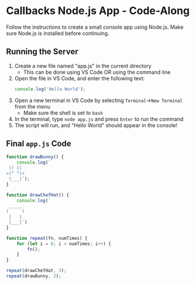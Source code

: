 # Callbacks Node.js App - Code-Along
Follow the instructions to create a small console app using Node.js. Make sure Node.js is installed before continuing.

## Running the Server
1. Create a new file named "app.js" in the current directory
    - This can be done using VS Code OR using the command line
1. Open the file in VS Code, and enter the following text:
    ```js
    console.log('Hello World');
    ```
1. Open a new terminal in VS Code by selecting `Terminal`->`New Terminal` from the menu
    - Make sure the shell is set to `bash`
1. In the terminal, type `node app.js` and press `Enter` to run the command
1. The script will run, and "Hello World" should appear in the console!

## Final `app.js` Code
```js
function drawBunny() {
    console.log(`
 () ()
>(^ ^)<
 (___)`);
}

function drawChefHat() {
    console.log(`
 _____
(     )
 |   |
 |___|`)
}

function repeat(fn, numTimes) {
    for (let i = 0; i < numTimes; i++) {
        fn();
    }
}

repeat(drawChefHat, 3);
repeat(drawBunny, 2);
```